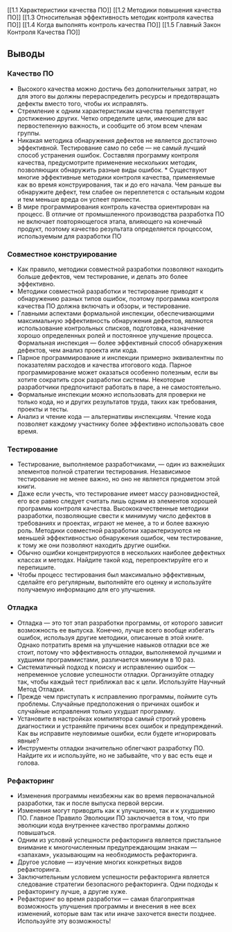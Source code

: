 [[1.1 Характеристики качества ПО]]
[[1.2 Методики повышения качества ПО]]
[[1.3 Относительная эффективность методик контроля качества ПО]]
[[1.4 Когда выполнять контроль качества ПО]]
[[1.5 Главный Закон Контроля Качества ПО]]

## Выводы

### Качество ПО
* Высокого качества можно достичь без дополнительных затрат, но для этого вы должны перераспределить ресурсы и предотвращать дефекты вместо того, чтобы их исправлять. 
* Стремление к одним характеристикам качества препятствует достижению других. Четко определите цели, имеющие для вас первостепенную важность, и сообщите об этом всем членам группы. 
* Никакая методика обнаружения дефектов не является достаточно эффективной. Тестирование само по себе — не самый лучший способ устранения ошибок. Составляя программу контроля качества, предусмотрите применение нескольких методик, позволяющих обнаружить разные виды ошибок. * Существуют многие эффективные методики контроля качества, применяемые как во время конструирования, так и до его начала. Чем раньше вы обнаружите дефект, тем слабее он переплетется с остальным кодом и тем меньше вреда он успеет принести. 
* В мире программирования контроль качества ориентирован на процесс. В отличие от промышленного производства разработка ПО не включает повторяющегося этапа, влияющего на конечный продукт, поэтому качество результата определяется процессом, используемым для разработки ПО

### Совместное конструирование

* Как правило, методики совместной разработки позволяют находить больше дефектов, чем тестирование, и делать это более эффективно.
* Методики совместной разработки и тестирование приводят к обнаружению разных типов ошибок, поэтому программа контроля  качества ПО должна включать и обзоры, и тестирование.
* Главными аспектами формальной инспекции, обеспечивающими максимальную эффективность обнаружения дефектов, являются  использование контрольных списков, подготовка, назначение хорошо определенных ролей и постоянное улучшение процесса.  Формальная инспекция — более эффективный способ обнаружения дефектов, чем анализ проекта или кода.
* Парное программирование и инспекции примерно эквивалентны по показателям расходов и качества итогового кода. Парное  программирование может оказаться особенно полезным, если вы хотите сократить срок разработки системы. Некоторые  разработчики предпочитают работать в паре, а не самостоятельно.
* Формальные инспекции можно использовать для проверки не только кода, но и других результатов труда, таких как  требования, проекты и тесты.
* Анализ и чтение кода — альтернативы инспекциям. Чтение кода позволяет каждому участнику более эффективно использовать свое время.

### Тестирование

* Тестирование, выполняемое разработчиками, — один из важнейших элементов полной стратегии тестирования. Независимое  тестирование не менее важно, но оно не является предметом этой книги.
* Даже если учесть, что тестирование имеет массу разновидностей, его все равно следует считать лишь одним из элементов  хорошей программы контроля качества. Высококачественные методики разработки, позволяющие свести к минимуму число  дефектов в требованиях и проектах, играют не менее, а то и более важную роль. Методики совместной разработки  характеризуются не меньшей эффективностью обнаружения ошибок, чем тестирование, к тому же они позволяют находить  другие ошибки.
* Обычно ошибки концентрируются в нескольких наиболее дефектных классах и методах. Найдите такой код, перепроектируйте  его и перепишите.
* Чтобы процесс тестирования был максимально эффективным, сделайте его регулярным, выполняйте его оценку и используйте получаемую информацию для его улучшения.

### Отладка

* Отладка — это тот этап разработки программы, от которого зависит возможность ее выпуска. Конечно, лучше всего вообще избегать ошибок, используя другие методики, описанные в этой книге. Однако потратить время на улучшение навыков отладки все же стоит, потому что эффективность отладки, выполняемой лучшими и худшими программистами, различается минимум в 10 раз.
* Систематичный подход к поиску и исправлению ошибок — непременное условие успешности отладки. Организуйте отладку так,  чтобы каждый тест приближал вас к цели. Используйте Научный Метод Отладки.
* Прежде чем приступать к исправлению программы, поймите суть проблемы. Случайные предположения о причинах ошибок и случайные исправления только ухудшат программу.
* Установите в настройках компилятора самый строгий уровень диагностики и устраняйте причины всех ошибок и предупреждений. Как вы исправите неуловимые ошибки, если будете игнорировать явные?
* Инструменты отладки значительно облегчают разработку ПО. Найдите их и используйте, но не забывайте, что у вас есть еще и голова.

### Рефакторинг

* Изменения программы неизбежны как во время первоначальной разработки, так и после выпуска первой версии.
* Изменения могут приводить как к улучшению, так и к ухудшению ПО. Главное Правило Эволюции ПО заключается в том, что при эволюции кода внутреннее качество программы должно повышаться.
* Одним из условий успешности рефакторинга является пристальное внимание к многочисленным предупреждающим знакам —  «запахам», указывающим на необходимость рефакторинга.
* Другое условие — изучение многих конкретных видов рефакторинга.
* Заключительным условием успешности рефакторинга является следование стратегии безопасного рефакторинга. Одни подходы к  рефакторингу лучше, а другие хуже.
* Рефакторинг во время разработки — самая благоприятная возможность улучшения программы и внесения в нее всех изменений, которые вам так или иначе захочется внести позднее. Используйте эту возможность!
